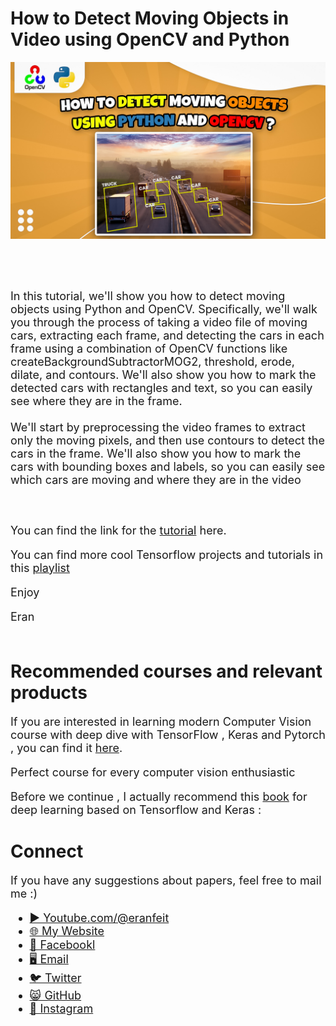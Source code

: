 # How to Detect Moving Objects in Video using OpenCV and Python

<p align="center">
  <img width="800" src="how to detect moving objects using python and opencv (1).jpg" "image">
</p>

##
<br/><br/> 

<font size= "4" >
In this tutorial, we'll show you how to detect moving objects using Python and OpenCV. Specifically, we'll walk you through the process of taking a video file of moving cars, extracting each frame, and detecting the cars in each frame using a combination of OpenCV functions like createBackgroundSubtractorMOG2, threshold, erode, dilate, and contours. We'll also show you how to mark the detected cars with rectangles and text, so you can easily see where they are in the frame.
<br/><br/> 
We'll start by preprocessing the video frames to extract only the moving pixels, and then use contours to detect the cars in the frame. We'll also show you how to mark the cars with bounding boxes and labels, so you can easily see which cars are moving and where they are in the video

<br/><br/> 
You can find the link for the [tutorial](https://youtu.be/YSLVAxgclCo) here. 

You can find more cool Tensorflow projects and tutorials in this [playlist](https://www.youtube.com/watch?v=fd1msoIpM5Q&list=PLdkryDe59y4bxVvpexwR6PMTHH6_vFXjA)

Enjoy

Eran
<br/><br/> 

</font>

# Recommended courses and relevant products 
<font size= "4" >

If you are interested in learning modern Computer Vision course with deep dive with TensorFlow , Keras and Pytorch , you can find it [here](http://bit.ly/3HeDy1V).

Perfect course for every computer vision enthusiastic

Before we continue , I actually recommend this [book](https://amzn.to/3STWZ2N) for deep learning based on Tensorflow and Keras : 



</font>

# Connect

<font size= "4" >
If you have any suggestions about papers, feel free to mail me :)

- [▶️ Youtube.com/@eranfeit](youtube.com/@eranfeit?sub_confirmation=1)
- [🌐 My Website](https://eranfeit.net)
- [🐙 Facebookl](https://www.facebook.com/groups/3080601358933585)
- [🖥️ Email](mailto:feitgemel@gmail.com)
- [🐦 Twitter](https://twitter.com/eran_feit )
- [😸 GitHub](https://github.com/feitgemel)
- [📸 Instagram](https://www.instagram.com/eran_feit/)
</font>


